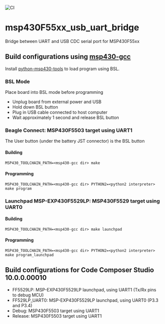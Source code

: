 ![CI](https://github.com/jadonk/msp430F55xx_usb_uart_bridge/workflows/CI/badge.svg)

# msp430F55xx_usb_uart_bridge
Bridge between UART and USB CDC serial port for MSP430F55xx

## Build configurations using [msp430-gcc](https://www.ti.com/tool/download/MSP430-GCC-OPENSOURCE)

Install [python-msp430-tools](https://github.com/statropy/ti_msp430_python_tools) to load program using BSL.

### BSL Mode

Place board into BSL mode before programming

* Unplug board from external power and USB
* Hold down BSL button
* Plug in USB cable connected to host computer
* Wait approximately 1 second and release BSL button

### Beagle Connect: MSP430F5503 target using UART1

The User button (under the battery JST connector) is the BSL button

#### Building

`MSP430_TOOLCHAIN_PATH=<msp430-gcc dir> make`

#### Programming

`MSP430_TOOLCHAIN_PATH=<msp430-gcc dir> PYTHON2=<python2 interpreter> make program`

### Launchpad MSP-EXP430F5529LP: MSP430F5529 target using UART0

#### Building

`MSP430_TOOLCHAIN_PATH=<msp430-gcc dir> make launchpad`

#### Programming

`MSP430_TOOLCHAIN_PATH=<msp430-gcc dir> PYTHON2=<python2 interpreter> make program_launchpad`

## Build configurations for Code Composer Studio 10.0.0.00010

* FF5529LP: MSP-EXP430F5529LP launchpad, using UART1 (Tx/Rx pins to debug MCU)
* FF529LP_UART0: MSP-EXP430F5529LP launchpad, using UART0 (P3.3 and P3.4)
* Debug: MSP430F5503 target using UART1
* Release: MSP430F5503 target using UART1
